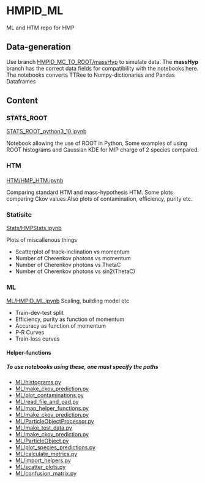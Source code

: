 # HMPID_ML
ML and HTM repo for HMP

## Data-generation
Use branch [HMPID_MC_TO_ROOT/massHyp](https://github.com/eflatlan/HMPID_MC_TO_ROOT/tree/massHyp) to simulate data.
The **massHyp** branch has the correct data fields for compatibility with the notebooks here.
The notebooks converts TTRee to Numpy-dictionaries and Pandas Dataframes

## Content 
### STATS_ROOT
[STATS_ROOT_python3_10.ipynb](STATS_ROOT_python3_10.ipynb)

Notebook allowing the use of ROOT in Python,
Some examples of using ROOT histograms and Gaussian KDE for MIP charge of 2 species compared. 

### HTM 
#### 
[HTM/HMP_HTM.ipynb](HTM/HMP_HTM.ipynb)

Comparing standard HTM and mass-hypothesis HTM.
Some plots comparing Ckov values
Also plots of contamination, efficiency, purity etc.



### Statisitc
[Stats/HMPStats.ipynb](Stats/HMPStats.ipynb)

Plots of miscallenous things
- Scatterplot of track-inclination vs momentum
- Number of Cherenkov photons vs momentum
-  Number of Cherenkov photons vs ThetaC
-  Number of Cherenkov photons vs sin2(ThetaC)


### ML
[ML/HMPID_ML.ipynb](ML/HMPID_ML.ipynb)
Scaling, building model etc

- Train-dev-test split
- Efficiency, purity as function of momentum
- Accuracy as function of momentum
- P-R Curves
- Train-loss curves


#### Helper-functions
##### To use notebooks using these, one must specify the paths
- [ML/histograms.py](ML/histograms.py)
- [ML/make_ckov_prediction.py](ML/make_ckov_prediction.py)
- [ML/plot_contaminations.py](ML/plot_contaminations.py)
- [ML/read_file_and_pad.py](ML/read_file_and_pad.py)
- [ML/map_helper_functions.py](ML/map_helper_functions.py)
- [ML/make_ckov_prediction.py](ML/make_ckov_prediction.py)
- [ML/ParticleObjectProcessor.py](ML/ParticleObjectProcessor.py)
- [ML/make_test_data.py](ML/make_test_data.py)
- [ML/make_ckov_prediction.py](ML/make_ckov_prediction.py)
- [ML/ParticleObject.py](ML/ParticleObject.py)
- [ML/plot_species_predictions.py](ML/plot_species_predictions.py)
- [ML/calculate_metrics.py](ML/calculate_metrics.py)
- [ML/import_helpers.py](ML/import_helpers.py)
- [ML/scatter_plots.py](ML/scatter_plots.py)
- [ML/confusion_matrix.py](ML/confusion_matrix.py)


